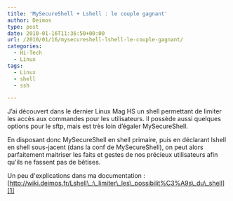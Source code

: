 ```yaml
---
title: 'MySecureShell + Lshell : le couple gagnant'
author: Deimos
type: post
date: 2010-01-16T11:36:50+00:00
url: /2010/01/16/mysecureshell-lshell-le-couple-gagnant/
categories:
  - Hi-Tech
  - Linux
tags:
  - Linux
  - shell
  - ssh

---
```


J’ai découvert dans le dernier Linux Mag HS un shell permettant de limiter les accès aux commandes pour les utilisateurs. Il possède aussi quelques options pour le sftp, mais est très loin d’égaler MySecureShell.

En disposant donc MySecureShell en shell primaire, puis en déclarant lshell en shell sous-jacent (dans la conf de MySecureShell), on peut alors parfaitement maitriser les faits et gestes de nos précieux utilisateurs afin qu'ils ne fassent pas de bêtises.

Un peu d'explications dans ma documentation : [http://wiki.deimos.fr/Lshell\_:\_limiter\_les\_possibilit%C3%A9s\_du\_shell][1]

 [1]: http://wiki.deimos.fr/Lshell_:_limiter_les_possibilit%C3%A9s_du_shell
